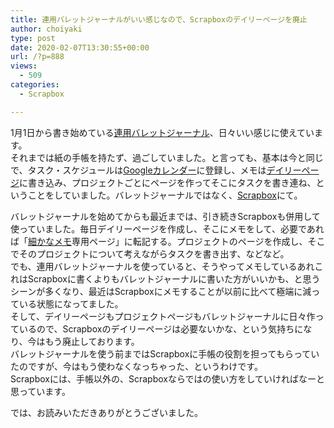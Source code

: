 ```yaml
---
title: 連用バレットジャーナルがいい感じなので、Scrapboxのデイリーページを廃止
author: choiyaki
type: post
date: 2020-02-07T13:30:55+00:00
url: /?p=888
views:
  - 509
categories:
  - Scrapbox

---
```

1月1日から書き始めている[連用バレットジャーナル][1]、日々いい感じに使えています。  
それまでは紙の手帳を持たず、過ごしていました。と言っても、基本は今と同じで、タスク・スケジュールは[Googleカレンダー][2]に登録し、メモは[デイリーページ][3]に書き込み、プロジェクトごとにページを作ってそこにタスクを書き連ね、ということをしていました。バレットジャーナルではなく、[Scrapbox][4]にて。

バレットジャーナルを始めてからも最近までは、引き続きScrapboxも併用して使っていました。毎日デイリーページを作成し、そこにメモをして、必要であれば「[細かなメモ][5]専用ページ」に転記する。プロジェクトのページを作成し、そこでそのプロジェクトについて考えながらタスクを書き出す、などなど。  
でも、連用バレットジャーナルを使っていると、そうやってメモしているあれこれはScrapboxに書くよりもバレットジャーナルに書いた方がいいかも、と思うシーンが多くなり、最近はScrapboxにメモすることが以前に比べて極端に減っている状態になってました。  
そして、デイリーページもプロジェクトページもバレットジャーナルに日々作っているので、Scrapboxのデイリーページは必要ないかな、という気持ちになり、今はもう廃止しております。  
バレットジャーナルを使う前まではScrapboxに手帳の役割を担ってもらっていたのですが、今はもう使わなくなっちゃった、というわけです。  
Scrapboxには、手帳以外の、Scrapboxならではの使い方をしていければなーと思っています。

では、お読みいただきありがとうございました。

 [1]: https://scrapbox.io/choiyaki-hondana/%E9%80%A3%E7%94%A8%E3%83%90%E3%83%AC%E3%83%83%E3%83%88%E3%82%B8%E3%83%A3%E3%83%BC%E3%83%8A%E3%83%AB
 [2]: https://scrapbox.io/choiyaki-hondana/Google%E3%82%AB%E3%83%AC%E3%83%B3%E3%83%80%E3%83%BC
 [3]: https://scrapbox.io/choiyaki-hondana/%E3%83%87%E3%82%A4%E3%83%AA%E3%83%BC%E3%83%9A%E3%83%BC%E3%82%B8
 [4]: https://scrapbox.io/choiyaki-hondana/Scrapbox
 [5]: https://scrapbox.io/choiyaki-hondana/%E7%B4%B0%E3%81%8B%E3%81%AA%E3%83%A1%E3%83%A2